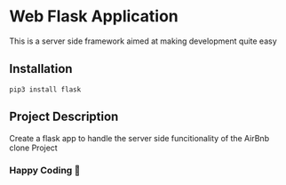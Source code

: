 # Web Flask Application
This is a server side framework aimed at making development quite easy

## Installation
`pip3 install flask`

## Project Description
Create a flask app to handle the server side funcitionality of the AirBnb clone Project


### Happy Coding 🚀
